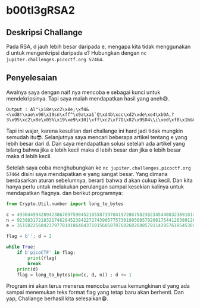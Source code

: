 # b00tl3gRSA2
## Deskripsi Challange
Pada RSA, d jauh lebih besar daripada e, mengapa kita tidak menggunakan d untuk mengenkripsi daripada e? Hubungkan dengan `nc jupiter.challenges.picoctf.org 57464`.

## Penyelesaian
Awalnya saya dengan naif nya mencoba e sebagai kunci untuk mendekripsinya. Tapi saya malah mendapatkan hasil yang aneh😅.
```
Output : Al"\x18e\xc2\x8e;\xf4&<\xd8!\xae\x96\x19sn\xff^\x9a\xa1`Q\xd4b\xcc\xd2\xde\xe4\xb9A,?3\x95\xc2\x8e\x05%\x19\xe9\x10]\xff\xc2\xf7D\x82\x95D4\\i\xed\xf8\x1b&U\x83\x9dD\xc0u\xda\xfb\xbf\xbay\x80\x9e\xad\xb9b\xcau\x9fS\xd42*\x9c\xdb^\x86\x9c]m^\xcbL`\xbaQj{R#\xc2\xb31/J\xa9+\t\x02\xc57\xf8\x7f\x0fbp\xfdJ\xae\xb5\x88BQh\x98\xda@z\xf65
```
Tapi ini wajar, karena kesulitan dari challange ini hard jadi tidak mungkin semudah itu😎. Selanjutnya saya mencari beberapa artikel tentang e yang lebih besar dari d. Dan saya mendapatkan solusi setelah ada artikel yang bilang bahwa jika e lebih kecil maka d lebih besar dan jika e lebih besar maka d lebih kecil. 

Setelah saya coba menghubungkan ke `nc jupiter.challenges.picoctf.org 57464` disini saya mendapatkan e yang sangat besar. Yang dimana berdasarkan aturan sebelumnya, berarti bahwa d akan cukup kecil. Dan kita hanya perlu untuk melakukan perulangan sampai kesekian kalinya untuk mendapatkan flagnya. dan berikut programnya:

```python
from Crypto.Util.number import long_to_bytes

c = 49364499428942386709759045218558739704197206758238234544083236918148418678546318902901921410821783978523870724731556702013645087071314355606501151512417428031120850793747553700522784872327889979371575789329040566353654720859234819170873065033922256818121931966434058383133102809006779601756651680054569802257
n = 92388317218321746284523842272743905775730199568570206175441263891283322448555641590382257161515688345172022688386537744046456526559022664360430817601173138492426806373826074299905719153968312043413062224398846619787262691631581748286443127742369695249750214057283200475480944263522915387139084511566747395439
e = 3515822560423797781918648437191560507876026026885791143957619545369190017649537972846077015438914303871996346870256879833557571711219654926452453714654710458308088658053383287907090531080769886335843458634622821796904613812510791241562410551422213065234832732141365858731867681276730669847673992398838006945

flag = b''; d = 2

while True:
    if b'picoCTF' in flag:
        print(flag)
        break
    print(d)
    flag = long_to_bytes(pow(c, d, n)) ; d += 1 
```

Program ini akan terus menerus mencoba semua kemungkinan d yang ada sampai menemukan teks format flag yang tetap baru akan berhenti. Dan yap, Challange berhasil kita selesaikan😁.